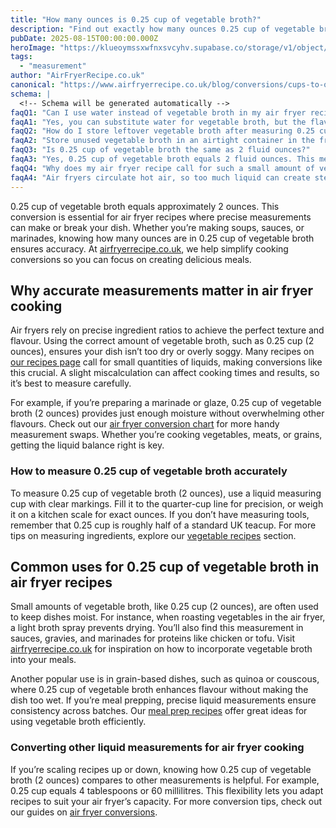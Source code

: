 ```yaml
---
title: "How many ounces is 0.25 cup of vegetable broth?"
description: "Find out exactly how many ounces 0.25 cup of vegetable broth is with our simple conversion guide. Perfect for air fryer recipes!"
pubDate: 2025-08-15T00:00:00.000Z
heroImage: "https://klueoymssxwfnxsvcyhv.supabase.co/storage/v1/object/public/Shmucket/how-many-ounces-is-0-25-cup-of-vegetable-broth.webp"
tags:
  - "measurement"
author: "AirFryerRecipe.co.uk"
canonical: "https://www.airfryerrecipe.co.uk/blog/conversions/cups-to-ounces/how-many-ounces-is-0-25-cup-of-vegetable-broth"
schema: |
  <!-- Schema will be generated automatically -->
faqQ1: "Can I use water instead of vegetable broth in my air fryer recipes?"
faqA1: "Yes, you can substitute water for vegetable broth, but the flavour will be less rich. Vegetable broth adds depth to dishes, especially when cooking grains or proteins. If using water, consider adding herbs or spices to compensate."
faqQ2: "How do I store leftover vegetable broth after measuring 0.25 cup?"
faqA2: "Store unused vegetable broth in an airtight container in the fridge for up to 4 days. For longer storage, freeze it in ice cube trays—each cube is about 1 ounce, making future measurements easy."
faqQ3: "Is 0.25 cup of vegetable broth the same as 2 fluid ounces?"
faqA3: "Yes, 0.25 cup of vegetable broth equals 2 fluid ounces. This measurement is consistent for most liquids, making it easy to swap ingredients in recipes without altering quantities."
faqQ4: "Why does my air fryer recipe call for such a small amount of vegetable broth?"
faqA4: "Air fryers circulate hot air, so too much liquid can create steam and affect crispiness. A small amount, like 0.25 cup (2 ounces), adds moisture without compromising texture. Always follow recipe guidelines for best results."
---
```

<p>0.25 cup of vegetable broth equals approximately 2 ounces. This conversion is essential for air fryer recipes where precise measurements can make or break your dish. Whether you’re making soups, sauces, or marinades, knowing how many ounces are in 0.25 cup of vegetable broth ensures accuracy. At <a href=https://www.airfryerrecipe.co.uk>airfryerrecipe.co.uk</a>, we help simplify cooking conversions so you can focus on creating delicious meals.</p>  

<h2>Why accurate measurements matter in air fryer cooking</h2>  
<p>Air fryers rely on precise ingredient ratios to achieve the perfect texture and flavour. Using the correct amount of vegetable broth, such as 0.25 cup (2 ounces), ensures your dish isn’t too dry or overly soggy. Many recipes on <a href=https://www.airfryerrecipe.co.uk/recipes>our recipes page</a> call for small quantities of liquids, making conversions like this crucial. A slight miscalculation can affect cooking times and results, so it’s best to measure carefully.</p>  

<p>For example, if you’re preparing a marinade or glaze, 0.25 cup of vegetable broth (2 ounces) provides just enough moisture without overwhelming other flavours. Check out our <a href=https://www.airfryerrecipe.co.uk/air-fryer-conversion-chart>air fryer conversion chart</a> for more handy measurement swaps. Whether you’re cooking vegetables, meats, or grains, getting the liquid balance right is key.</p>  

<h3>How to measure 0.25 cup of vegetable broth accurately</h3>  
<p>To measure 0.25 cup of vegetable broth (2 ounces), use a liquid measuring cup with clear markings. Fill it to the quarter-cup line for precision, or weigh it on a kitchen scale for exact ounces. If you don’t have measuring tools, remember that 0.25 cup is roughly half of a standard UK teacup. For more tips on measuring ingredients, explore our <a href=https://www.airfryerrecipe.co.uk/recipe-category/vegetables>vegetable recipes</a> section.</p>  

<h2>Common uses for 0.25 cup of vegetable broth in air fryer recipes</h2>  
<p>Small amounts of vegetable broth, like 0.25 cup (2 ounces), are often used to keep dishes moist. For instance, when roasting vegetables in the air fryer, a light broth spray prevents drying. You’ll also find this measurement in sauces, gravies, and marinades for proteins like chicken or tofu. Visit <a href=https://www.airfryerrecipe.co.uk>airfryerrecipe.co.uk</a> for inspiration on how to incorporate vegetable broth into your meals.</p>  

<p>Another popular use is in grain-based dishes, such as quinoa or couscous, where 0.25 cup of vegetable broth enhances flavour without making the dish too wet. If you’re meal prepping, precise liquid measurements ensure consistency across batches. Our <a href=https://www.airfryerrecipe.co.uk/recipe-category/meal-prep>meal prep recipes</a> offer great ideas for using vegetable broth efficiently.</p>  

<h3>Converting other liquid measurements for air fryer cooking</h3>  
<p>If you’re scaling recipes up or down, knowing how 0.25 cup of vegetable broth (2 ounces) compares to other measurements is helpful. For example, 0.25 cup equals 4 tablespoons or 60 millilitres. This flexibility lets you adapt recipes to suit your air fryer’s capacity. For more conversion tips, check out our guides on <a href=https://www.airfryerrecipe.co.uk/air-fryer-conversion-chart>air fryer conversions</a>.</p>
